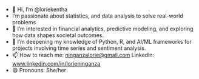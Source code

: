 - 👋 Hi, I’m @loriekentha
- I’m passionate about statistics, and data analysis to solve real-world problems
- 👀 I’m interested in financial analytics, predictive modeling, and exploring how data shapes societal outcomes.
- 🌱 I’m deepening my knowledge of Python, R, and AI/ML frameworks for projects involving time series and sentiment analysis.
- 📫 How to reach me: ninganzalorie@gmail.com
  Linkedln: www.linkedin.com/in/lorieninganza
- 😄 Pronouns: She/her
